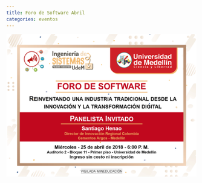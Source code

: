 ```yaml
---
title: Foro de Software Abril
categories: eventos
---
```


![foro de software abril](/assets/images/foros/abril.png)

